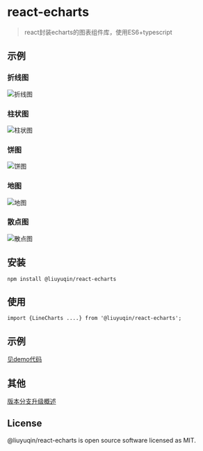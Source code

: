# react-echarts

> react封装echarts的图表组件库，使用ES6+typescript

## 示例

### 折线图

![折线图](https://github.com/liuyuqin1991/react-for-echarts/blob/master/md-images/line.png)

### 柱状图

![柱状图](https://github.com/liuyuqin1991/react-for-echarts/blob/master/md-images/bar.png)

### 饼图

![饼图](https://github.com/liuyuqin1991/react-for-echarts/blob/master/md-images/pie.png)

### 地图

![地图](https://github.com/liuyuqin1991/react-for-echarts/blob/master/md-images/map.png)

### 散点图

![散点图](https://github.com/liuyuqin1991/react-for-echarts/blob/master/md-images/scatter.png)


## 安装

`npm install @liuyuqin/react-echarts`

## 使用

`import {LineCharts ....} from '@liuyuqin/react-echarts';`

## 示例

[见demo代码](https://github.com/liuyuqin1991/react-for-echarts/blob/master/src/demos/index.tsx)


## 其他

[版本分支升级概述](https://github.com/liuyuqin1991/react-for-echarts/blob/master/CHANGELOG.md)

## License

@liuyuqin/react-echarts is open source software licensed as MIT.

